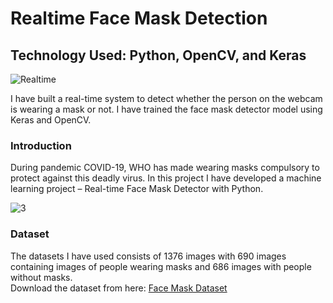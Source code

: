 # Realtime Face Mask Detection
## Technology Used: Python, OpenCV, and Keras
![Realtime](https://user-images.githubusercontent.com/49322948/159162779-30679424-991e-4088-a56d-333399887281.gif)

I have built a real-time system to detect whether the person on the webcam is wearing a mask or not. I have trained the face mask detector model using Keras and OpenCV.
<br>
### Introduction
During pandemic COVID-19, WHO has made wearing masks compulsory to protect against this deadly virus. In this project I have developed a machine learning project – Real-time Face Mask Detector with Python.

![3](https://user-images.githubusercontent.com/49322948/159162461-4552eee3-27db-49b2-ab6c-718106adc3c7.jpg)

### Dataset
The datasets I have used consists of 1376 images with 690 images containing images of people wearing masks and 686 images with people without masks.<br>
Download the dataset from here: [Face Mask Dataset](https://data-flair.s3.ap-south-1.amazonaws.com/Data-Science-Data/face-mask-dataset.zip)
